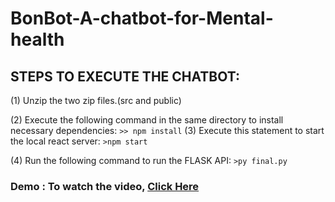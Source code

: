 # BonBot-A-chatbot-for-Mental-health

## STEPS TO EXECUTE THE CHATBOT:

(1) Unzip the two zip files.(src and public)

(2) Execute the following command in the same directory to install necessary dependencies:
    ```
    >> npm install
    ```
(3) Execute this statement to start the local react server:
    ```
    >npm start
    ```
    
(4) Run the following command to run the FLASK API:
    ```
    >py final.py
    ```
    
### Demo : To watch the video, [Click Here](https://youtu.be/ARw1DvzMrKM)

